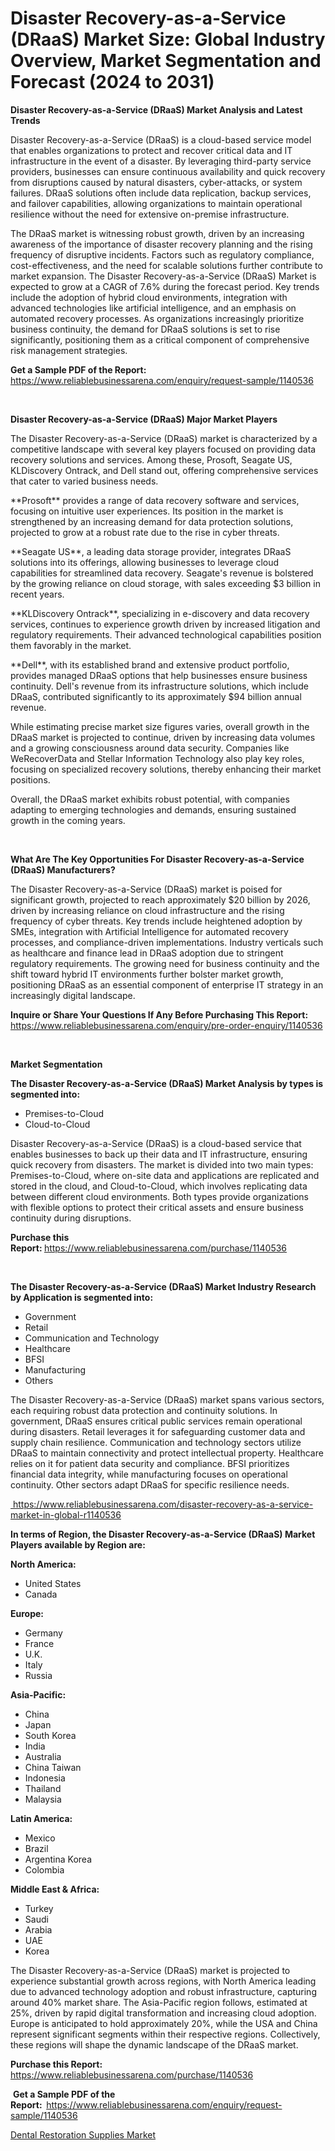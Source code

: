 <p><h1>Disaster Recovery-as-a-Service (DRaaS) Market Size: Global Industry Overview, Market Segmentation and Forecast (2024 to 2031)</h1></p><p><strong>Disaster Recovery-as-a-Service (DRaaS) Market Analysis and Latest Trends</strong></p>
<p><p>Disaster Recovery-as-a-Service (DRaaS) is a cloud-based service model that enables organizations to protect and recover critical data and IT infrastructure in the event of a disaster. By leveraging third-party service providers, businesses can ensure continuous availability and quick recovery from disruptions caused by natural disasters, cyber-attacks, or system failures. DRaaS solutions often include data replication, backup services, and failover capabilities, allowing organizations to maintain operational resilience without the need for extensive on-premise infrastructure.</p><p>The DRaaS market is witnessing robust growth, driven by an increasing awareness of the importance of disaster recovery planning and the rising frequency of disruptive incidents. Factors such as regulatory compliance, cost-effectiveness, and the need for scalable solutions further contribute to market expansion. The Disaster Recovery-as-a-Service (DRaaS) Market is expected to grow at a CAGR of 7.6% during the forecast period. Key trends include the adoption of hybrid cloud environments, integration with advanced technologies like artificial intelligence, and an emphasis on automated recovery processes. As organizations increasingly prioritize business continuity, the demand for DRaaS solutions is set to rise significantly, positioning them as a critical component of comprehensive risk management strategies.</p></p>
<p><strong>Get a Sample PDF of the Report:&nbsp;</strong> <a href="https://www.reliablebusinessarena.com/enquiry/request-sample/1140536?utm_campaign=1943&utm_medium=2&utm_source=Github&utm_content=ia&utm_term=28122024&utm_id=disaster-recovery-as-a-service-draas">https://www.reliablebusinessarena.com/enquiry/request-sample/1140536</a></p>
<p>&nbsp;</p>
<p><strong>Disaster Recovery-as-a-Service (DRaaS) Major Market Players</strong></p>
<p><p>The Disaster Recovery-as-a-Service (DRaaS) market is characterized by a competitive landscape with several key players focused on providing data recovery solutions and services. Among these, Prosoft, Seagate US, KLDiscovery Ontrack, and Dell stand out, offering comprehensive services that cater to varied business needs.</p><p>**Prosoft** provides a range of data recovery software and services, focusing on intuitive user experiences. Its position in the market is strengthened by an increasing demand for data protection solutions, projected to grow at a robust rate due to the rise in cyber threats.</p><p>**Seagate US**, a leading data storage provider, integrates DRaaS solutions into its offerings, allowing businesses to leverage cloud capabilities for streamlined data recovery. Seagate's revenue is bolstered by the growing reliance on cloud storage, with sales exceeding $3 billion in recent years.</p><p>**KLDiscovery Ontrack**, specializing in e-discovery and data recovery services, continues to experience growth driven by increased litigation and regulatory requirements. Their advanced technological capabilities position them favorably in the market.</p><p>**Dell**, with its established brand and extensive product portfolio, provides managed DRaaS options that help businesses ensure business continuity. Dell's revenue from its infrastructure solutions, which include DRaaS, contributed significantly to its approximately $94 billion annual revenue.</p><p>While estimating precise market size figures varies, overall growth in the DRaaS market is projected to continue, driven by increasing data volumes and a growing consciousness around data security. Companies like WeRecoverData and Stellar Information Technology also play key roles, focusing on specialized recovery solutions, thereby enhancing their market positions.</p><p>Overall, the DRaaS market exhibits robust potential, with companies adapting to emerging technologies and demands, ensuring sustained growth in the coming years.</p></p>
<p>&nbsp;</p>
<p><strong>What Are The Key Opportunities For Disaster Recovery-as-a-Service (DRaaS) Manufacturers?</strong></p>
<p><p>The Disaster Recovery-as-a-Service (DRaaS) market is poised for significant growth, projected to reach approximately $20 billion by 2026, driven by increasing reliance on cloud infrastructure and the rising frequency of cyber threats. Key trends include heightened adoption by SMEs, integration with Artificial Intelligence for automated recovery processes, and compliance-driven implementations. Industry verticals such as healthcare and finance lead in DRaaS adoption due to stringent regulatory requirements. The growing need for business continuity and the shift toward hybrid IT environments further bolster market growth, positioning DRaaS as an essential component of enterprise IT strategy in an increasingly digital landscape.</p></p>
<p><strong>Inquire or Share Your Questions If Any Before Purchasing This Report:</strong> <a href="https://www.reliablebusinessarena.com/enquiry/pre-order-enquiry/1140536?utm_campaign=1943&utm_medium=2&utm_source=Github&utm_content=ia&utm_term=28122024&utm_id=disaster-recovery-as-a-service-draas">https://www.reliablebusinessarena.com/enquiry/pre-order-enquiry/1140536</a></p>
<p>&nbsp;</p>
<p><strong>Market Segmentation</strong></p>
<p><strong>The Disaster Recovery-as-a-Service (DRaaS) Market Analysis by types is segmented into:</strong></p>
<p><ul><li>Premises-to-Cloud</li><li>Cloud-to-Cloud</li></ul></p>
<p><p>Disaster Recovery-as-a-Service (DRaaS) is a cloud-based service that enables businesses to back up their data and IT infrastructure, ensuring quick recovery from disasters. The market is divided into two main types: Premises-to-Cloud, where on-site data and applications are replicated and stored in the cloud, and Cloud-to-Cloud, which involves replicating data between different cloud environments. Both types provide organizations with flexible options to protect their critical assets and ensure business continuity during disruptions.</p></p>
<p><strong>Purchase this Report:&nbsp;</strong><a href="https://www.reliablebusinessarena.com/purchase/1140536?utm_campaign=1943&utm_medium=2&utm_source=Github&utm_content=ia&utm_term=28122024&utm_id=disaster-recovery-as-a-service-draas">https://www.reliablebusinessarena.com/purchase/1140536</a></p>
<p>&nbsp;</p>
<p><strong>The Disaster Recovery-as-a-Service (DRaaS) Market Industry Research by Application is segmented into:</strong></p>
<p><ul><li>Government</li><li>Retail</li><li>Communication and Technology</li><li>Healthcare</li><li>BFSI</li><li>Manufacturing</li><li>Others</li></ul></p>
<p><p>The Disaster Recovery-as-a-Service (DRaaS) market spans various sectors, each requiring robust data protection and continuity solutions. In government, DRaaS ensures critical public services remain operational during disasters. Retail leverages it for safeguarding customer data and supply chain resilience. Communication and technology sectors utilize DRaaS to maintain connectivity and protect intellectual property. Healthcare relies on it for patient data security and compliance. BFSI prioritizes financial data integrity, while manufacturing focuses on operational continuity. Other sectors adapt DRaaS for specific resilience needs.</p></p>
<p><a href="https://www.reliablebusinessarena.com/disaster-recovery-as-a-service-market-in-global-r1140536?utm_campaign=1943&utm_medium=2&utm_source=Github&utm_content=ia&utm_term=28122024&utm_id=disaster-recovery-as-a-service-draas">&nbsp;https://www.reliablebusinessarena.com/disaster-recovery-as-a-service-market-in-global-r1140536</a></p>
<p><strong>In terms of Region, the Disaster Recovery-as-a-Service (DRaaS) Market Players available by Region are:</strong></p>
<p>
    <p> <strong> North America: </strong>
        <ul>
            <li>United States</li>
            <li>Canada</li>
        </ul>
        </p> 
    <p> <strong> Europe: </strong>
        <ul>
            <li>Germany</li>
            <li>France</li>
            <li>U.K.</li>
            <li>Italy</li>
            <li>Russia</li>
        </ul>
        </p> 
    <p> <strong> Asia-Pacific: </strong>
        <ul>
            <li>China</li>
            <li>Japan</li>
            <li>South Korea</li>
            <li>India</li>
            <li>Australia</li>
            <li>China Taiwan</li>
            <li>Indonesia</li>
            <li>Thailand</li>
            <li>Malaysia</li>
        </ul>
        </p> 
    <p> <strong> Latin America: </strong>
        <ul>
            <li>Mexico</li>
            <li>Brazil</li>
            <li>Argentina Korea</li>
            <li>Colombia</li>
        </ul>
        </p> 
    <p> <strong> Middle East & Africa: </strong>
        <ul>
            <li>Turkey</li>
            <li>Saudi</li>
            <li>Arabia</li>
            <li>UAE</li>
            <li>Korea</li>
        </ul>
    </p>
    </p>
<p><p>The Disaster Recovery-as-a-Service (DRaaS) market is projected to experience substantial growth across regions, with North America leading due to advanced technology adoption and robust infrastructure, capturing around 40% market share. The Asia-Pacific region follows, estimated at 25%, driven by rapid digital transformation and increasing cloud adoption. Europe is anticipated to hold approximately 20%, while the USA and China represent significant segments within their respective regions. Collectively, these regions will shape the dynamic landscape of the DRaaS market.</p></p>
<p><strong>Purchase this Report: </strong><a href="https://www.reliablebusinessarena.com/purchase/1140536?utm_campaign=1943&utm_medium=2&utm_source=Github&utm_content=ia&utm_term=28122024&utm_id=disaster-recovery-as-a-service-draas">https://www.reliablebusinessarena.com/purchase/1140536</a></p>
<p>&nbsp;<strong>Get a Sample PDF of the Report:&nbsp;&nbsp;</strong><a href="https://www.reliablebusinessarena.com/enquiry/request-sample/1140536?utm_campaign=1943&utm_medium=2&utm_source=Github&utm_content=ia&utm_term=28122024&utm_id=disaster-recovery-as-a-service-draas">https://www.reliablebusinessarena.com/enquiry/request-sample/1140536</a></p>
<p><strong></strong></p>
<p><p><a href="https://github.com/JakirUddin511/Market-Research-Report-List-1/blob/main/dental-restoration-supplies-market.md?utm_campaign=1943&utm_medium=2&utm_source=Github&utm_content=ia&utm_term=28122024&utm_id=disaster-recovery-as-a-service-draas">Dental Restoration Supplies Market</a></p></p>
